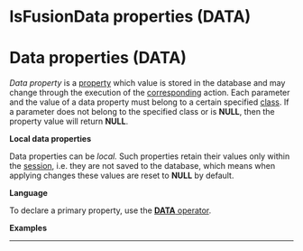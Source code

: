 # lsFusionData properties (DATA)

# Data properties (DATA)

*Data property* is a [property](Properties.md) which value is stored in the database and may change through the execution of the [corresponding](Property_сhange_CHANGE_.md) action. Each parameter and the value of a data property must belong to a certain specified [class](Classes.md). If a parameter does not belong to the specified class or is **NULL**, then the property value will return **NULL**. 

**Local data properties**

Data properties can be *local.* Such properties retain their values only within the [session](Change_sessions.md), i.e. they are not saved to the database, which means when applying changes these values are reset to **NULL** by default.

**Language**

To declare a primary property, use the [**DATA** operator](DATA_operator.md).

**Examples**

****


